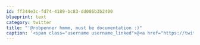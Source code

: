 ```yaml
---
id: ff344e3c-fd74-4189-bc83-dd086b3b2400
blueprint: text
category: twitter
title: "'@robpenner hmmm, must be documentation :)"
caption: '<span class="username username_linked">@<a href="https://twitter.com/robpenner" title="Robert Penner">robpenner</a></span> hmmm, must be documentation :)'
---
```

